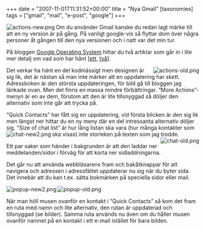+++
date = "2007-11-01T11:31:52+00:00"
title = "Nya Gmail"
[taxonomies]
tags = ["gmail", "mail", "e-post", "google"]
+++

<img src="/images/2007/11/actions-new.png" title="actions-new.png" alt="actions-new.png" align="left" />Om du använder Gmail kanske du redan lagt märke till att en ny version är på gång. På vanligt google-vis så flyttar dom över några personer åt gången till den nya versionen och i natt var det min tur.

På bloggen [Google Operating System][1] hittar du två artiklar som går in i lite mer detalj om vad som har hänt [[ett][2], [två][3]].

<img src="/images/2007/11/actions-old.png" title="actions-old.png" alt="actions-old.png" align="right" />Det verkar ha hänt en del kodmässigt men designen är sig lik, det är nästan så man inte märker att en uppdatering har skett. Adressboken är den största uppdateringen, för bild gå till bloggen jag länkade ovan. Men det finns en massa mindre förbättringar. &#8220;More Actions&#8221;-menyn är en av dem, förutom att den är lite tillsnyggad så döljer den alternativ som inte går att trycka på.

&#8220;Quick Contacts&#8221; har fått sig en uppdatering, vid första blicken är den sig lik men längst ner hittar du en ny meny där en del intressanta alternativ döljer sig. &#8220;Size of chat list&#8221; är hur lång listan ska vara (hur många kontakter som ska visas) inte storleken på texten som jag trodde.<img src="/images/2007/11/chat-new2.png" title="chat-new2.png" alt="chat-new2.png" align="left" /><img src="/images/2007/11/chat-old.png" title="chat-old.png" alt="chat-old.png" align="right" />

Ett par saker som händer i bakgrunden är att den laddar ner meddelanden/sidor i förväg för att korta ner sidladdningarna.

Det går nu att använda webbläsarens fram och bakåtknappar för att navigera och adressen i adressfältet uppdaterar nu sig när du byter sida. Det innebär att du kan t.ex. sätta bokmärken på speciella sidor eller mail.

<img src="/images/2007/11/popup-new2.png" title="popup-new2.png" alt="popup-new2.png" align="left" />

![popup-old.png][4]

När man höll musen ovanför en kontakt i &#8220;Quick Contacts&#8221; så kom det fram en ruta med namn och lite alternativ, den rutan är uppdaterad och tillsnyggad (se bilder). Samma ruta används nu även om du håller musen ovanför namnet på en kontakt i ett e-mail istället för bara bilden.



<small></small>

 [1]: http://googlesystem.blogspot.com/
 [2]: http://googlesystem.blogspot.com/2007/10/gmails-new-version-is-now-available.html
 [3]: http://googlesystem.blogspot.com/2007/10/next-version-of-gmail-will-be-faster.html
 [4]: /images/2007/11/popup-old.png "popup-old.png"
